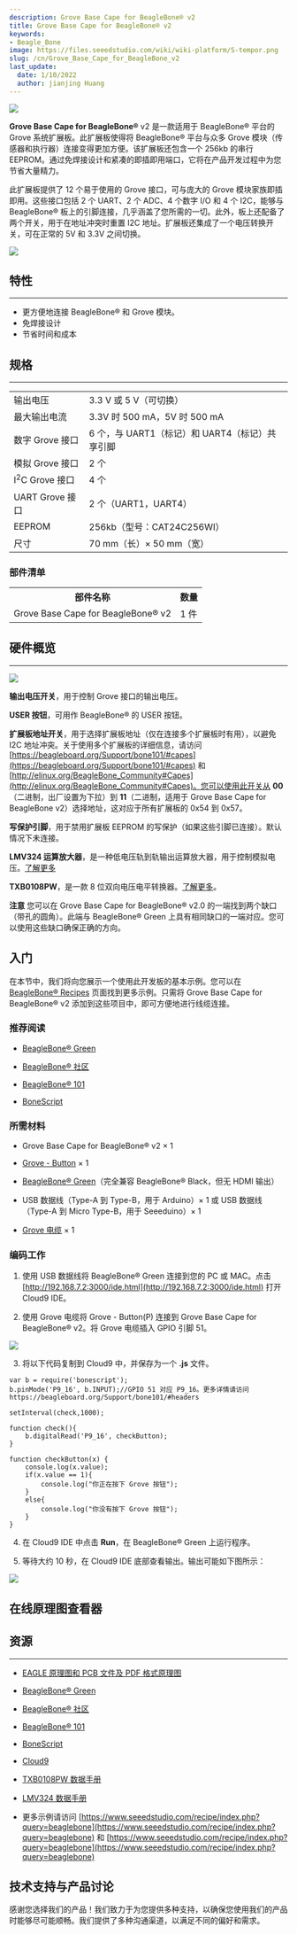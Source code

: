 ```yaml
---
description: Grove Base Cape for BeagleBone® v2
title: Grove Base Cape for BeagleBone® v2
keywords:
- Beagle_Bone
image: https://files.seeedstudio.com/wiki/wiki-platform/S-tempor.png
slug: /cn/Grove_Base_Cape_for_BeagleBone_v2
last_update:
  date: 1/10/2022
  author: jianjing Huang
---
```


![](https://files.seeedstudio.com/wiki/Grove_Base_Cape_for_BeagleBone_v2/img/Grove_Base_Cape_for_BeagleBone_v2_product_view_1200.jpg)

**Grove Base Cape for BeagleBone®** v2 是一款适用于 BeagleBone® 平台的 Grove 系统扩展板。此扩展板使得将 BeagleBone® 平台与众多 Grove 模块（传感器和执行器）连接变得更加方便。该扩展板还包含一个 256kb 的串行 EEPROM。通过免焊接设计和紧凑的即插即用端口，它将在产品开发过程中为您节省大量精力。

此扩展板提供了 12 个易于使用的 Grove 接口，可与庞大的 Grove 模块家族即插即用。这些接口包括 2 个 UART、2 个 ADC、4 个数字 I/O 和 4 个 I2C，能够与 BeagleBone® 板上的引脚连接，几乎涵盖了您所需的一切。此外，板上还配备了两个开关，用于在地址冲突时重置 I2C 地址。扩展板还集成了一个电压转换开关，可在正常的 5V 和 3.3V 之间切换。

[![](https://files.seeedstudio.com/wiki/Seeed-WiKi/docs/images/300px-Get_One_Now_Banner-ragular.png)](https://www.seeedstudio.com/Grove-Base-Cape-for-Beaglebone-v2.0-p-2644.html)

## 特性

---

* 更方便地连接 BeagleBone® 和 Grove 模块。
* 免焊接设计
* 节省时间和成本

## 规格

---
<table>
  <tbody><tr>
      <td> 输出电压 </td>
      <td> 3.3 V 或 5 V（可切换）</td>
      </tr>
    <tr>
      <td> 最大输出电流 </td>
      <td> 3.3V 时 500 mA，5V 时 500 mA</td>
      </tr>
    <tr>
      <td> 数字 Grove 接口 </td>
      <td> 6 个，与 UART1（标记）和 UART4（标记）共享引脚</td>
      </tr>
    <tr>
      <td> 模拟 Grove 接口 </td>
      <td> 2 个</td>
      </tr>
    <tr>
      <td> I<sup>2</sup>C Grove 接口 </td>
      <td> 4 个</td>
      </tr>
    <tr>
      <td> UART Grove 接口 </td>
      <td> 2 个（UART1，UART4）</td>
      </tr>
    <tr>
      <td> EEPROM </td>
      <td> 256kb（型号：CAT24C256WI）</td>
      </tr>
    <tr>
      <td> 尺寸 </td>
      <td> 70 mm（长）× 50 mm（宽）</td>
      </tr></tbody></table>

### 部件清单

<table>
  <tbody><tr>
      <th>部件名称 </th>
      <th> 数量</th>
      </tr>
    <tr>
      <td>Grove Base Cape for BeagleBone® v2 </td>
      <td> 1 件</td>
      </tr></tbody></table>

## 硬件概览

---
![](https://files.seeedstudio.com/wiki/Grove_Base_Cape_for_BeagleBone_v2/img/Grove_Base_Cape_for_BeagleBone_v2_hardware_overview_1200.jpg)

**输出电压开关**，用于控制 Grove 接口的输出电压。

**USER 按钮**，可用作 BeagleBone® 的 USER 按钮。

**扩展板地址开关**，用于选择扩展板地址（仅在连接多个扩展板时有用），以避免 I2C 地址冲突。关于使用多个扩展板的详细信息，请访问 [https://beagleboard.org/Support/bone101/#capes](https://beagleboard.org/Support/bone101/#capes) 和 [http://elinux.org/BeagleBone_Community#Capes](http://elinux.org/BeagleBone_Community#Capes)。您可以使用此开关从 **00**（二进制，出厂设置为下拉）到 **11**（二进制，适用于 Grove Base Cape for BeagleBone v2）选择地址，这对应于所有扩展板的 0x54 到 0x57。

**写保护引脚**，用于禁用扩展板 EEPROM 的写保护（如果这些引脚已连接）。默认情况下未连接。

**LMV324 运算放大器**，是一种低电压轨到轨输出运算放大器，用于控制模拟电压。[了解更多](http://www.ti.com/lit/ds/symlink/lmv324.pdf)

**TXB0108PW**，是一款 8 位双向电压电平转换器。[了解更多](http://www.electroensaimada.com/uploads/9/0/8/9/9089783/txb0108.pdf)。

**注意** 您可以在 Grove Base Cape for BeagleBone® v2.0 的一端找到两个缺口（带孔的圆角）。此端与 BeagleBone® Green 上具有相同缺口的一端对应。您可以使用这些缺口确保正确的方向。

## 入门

在本节中，我们将向您展示一个使用此开发板的基本示例。您可以在 [BeagleBone® Recipes](https://www.seeedstudio.com/recipe/index.php?query=beaglebone) 页面找到更多示例。只需将 Grove Base Cape for BeagleBone® v2 添加到这些项目中，即可方便地进行线缆连接。

### 推荐阅读

* [BeagleBone® Green](/cn/BeagleBone_Green)

* [BeagleBone® 社区](https://beagleboard.org/)

* [BeagleBone® 101](https://beagleboard.org/support/bone101)

* [BoneScript](https://beagleboard.org/support/bonescript)

### 所需材料

* Grove Base Cape for BeagleBone® v2 × 1

* [Grove - Button](https://www.seeedstudio.com/item_detail.html?p_id=766) × 1

* [BeagleBone® Green](https://www.seeedstudio.com/item_detail.html?p_id=2504)（完全兼容 BeagleBone® Black，但无 HDMI 输出）

* USB 数据线（Type-A 到 Type-B，用于 Arduino）× 1 或 USB 数据线（Type-A 到 Micro Type-B，用于 Seeeduino）× 1

* [Grove 电缆](https://www.seeedstudio.com/depot/Grove-Universal-4-Pin-Buckled-5cm-Cable-5-PCs-Pack-p-925.html?cPath=98_106_57) × 1

### 编码工作

1. 使用 USB 数据线将 BeagleBone® Green 连接到您的 PC 或 MAC。点击 [http://192.168.7.2:3000/ide.html](http://192.168.7.2:3000/ide.html) 打开 Cloud9 IDE。

2. 使用 Grove 电缆将 Grove - Button(P) 连接到 Grove Base Cape for BeagleBone® v2。将 Grove 电缆插入 GPIO 引脚 51。

![](https://files.seeedstudio.com/wiki/Grove_Base_Cape_for_BeagleBone_v2/img/Grove_Base_Cape_for_BeagleBone_v2_wiki_demo_1200.jpg)

3. 将以下代码复制到 Cloud9 中，并保存为一个 **.js** 文件。

```
var b = require('bonescript');
b.pinMode('P9_16', b.INPUT);//GPIO 51 对应 P9_16。更多详情请访问 https://beagleboard.org/Support/bone101/#headers

setInterval(check,1000);

function check(){
    b.digitalRead('P9_16', checkButton);
}

function checkButton(x) {
    console.log(x.value);
    if(x.value == 1){
        console.log("你正在按下 Grove 按钮");
    }
    else{
        console.log("你没有按下 Grove 按钮");
    }
}
```

4. 在 Cloud9 IDE 中点击 **Run**，在 BeagleBone® Green 上运行程序。

5. 等待大约 10 秒，在 Cloud9 IDE 底部查看输出。输出可能如下图所示：

![](https://files.seeedstudio.com/wiki/Grove_Base_Cape_for_BeagleBone_v2/img/Grove_Base_Cape_for_BeagleBone_v2_wiki_demo_result_600_s.png)

## 在线原理图查看器

<div className="altium-ecad-viewer" data-project-src="https://files.seeedstudio.com/wiki/Grove_Base_Cape_for_BeagleBone_v2/res/Grove_Base_Cape_for_BeagleBone_v2.0_Schematics.zip" style={{borderRadius: '0px 0px 4px 4px', height: 500, borderStyle: 'solid', borderWidth: 1, borderColor: 'rgb(241, 241, 241)', overflow: 'hidden', maxWidth: 1280, maxHeight: 700, boxSizing: 'border-box'}}>
</div>

## 资源

---

* [EAGLE 原理图和 PCB 文件及 PDF 格式原理图](https://files.seeedstudio.com/wiki/Grove_Base_Cape_for_BeagleBone_v2/res/Grove_Base_Cape_for_BeagleBone_v2.0_Schematics.zip)

* [BeagleBone® Green](/cn/BeagleBone_Green)

* [BeagleBone® 社区](https://beagleboard.org/)

* [BeagleBone® 101](https://beagleboard.org/support/bone101)

* [BoneScript](https://beagleboard.org/support/bonescript)

* [Cloud9](https://c9.io/)

* [TXB0108PW 数据手册](http://www.electroensaimada.com/uploads/9/0/8/9/9089783/txb0108.pdf)

* [LMV324 数据手册](http://www.ti.com/lit/ds/symlink/lmv324.pdf)

* 更多示例请访问 [https://www.seeedstudio.com/recipe/index.php?query=beaglebone](https://www.seeedstudio.com/recipe/index.php?query=beaglebone) 和 [https://www.seeedstudio.com/recipe/index.php?query=beaglebone](https://www.seeedstudio.com/recipe/index.php?query=beaglebone)

## 技术支持与产品讨论

感谢您选择我们的产品！我们致力于为您提供多种支持，以确保您使用我们的产品时能够尽可能顺畅。我们提供了多种沟通渠道，以满足不同的偏好和需求。

<div class="button_tech_support_container">
<a href="https://forum.seeedstudio.com/" class="button_forum"></a> 
<a href="https://www.seeedstudio.com/contacts" class="button_email"></a>
</div>

<div class="button_tech_support_container">
<a href="https://discord.gg/eWkprNDMU7" class="button_discord"></a> 
<a href="https://github.com/Seeed-Studio/wiki-documents/discussions/69" class="button_discussion"></a>
</div>